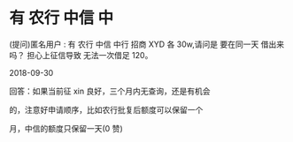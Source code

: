 # 有 农行 中信 中

(提问)匿名用户 : 有 农行 中信 中行 招商 XYD 各 30w,请问是 要在同一天 借出来吗？ 担心上征信导致 无法一次借足 120。

2018-09-30

回答：如果当前征 xin 良好，三个月内无查询，还是有机会

的，注意好申请顺序，比如农行批复后额度可以保留一个

月，中信的额度只保留一天(0 赞)